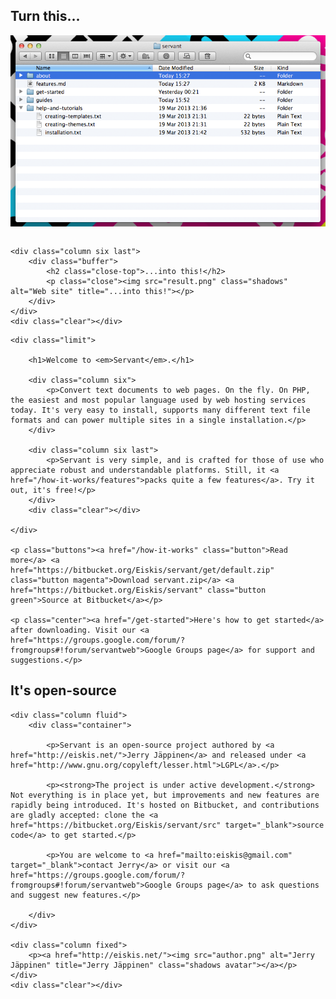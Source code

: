 
<div class="showoff">
	<div class="column six">
		<div class="buffer">
			<h2 class="close-top">Turn this...</h2>
			<p class="close"><img src="files.png" class="shadows" alt="Files and folders" title="Turn this..."></p>
		</div>
	</div>

	<div class="column six last">
		<div class="buffer">
			<h2 class="close-top">...into this!</h2>
			<p class="close"><img src="result.png" class="shadows" alt="Web site" title="...into this!"></p>
		</div>
	</div>
	<div class="clear"></div>
</div>


<div class="intro">

	<div class="limit">

		<h1>Welcome to <em>Servant</em>.</h1>

		<div class="column six">
			<p>Convert text documents to web pages. On the fly. On PHP, the easiest and most popular language used by web hosting services today. It's very easy to install, supports many different text file formats and can power multiple sites in a single installation.</p>
		</div>

		<div class="column six last">
			<p>Servant is very simple, and is crafted for those of use who appreciate robust and understandable platforms. Still, it <a href="/how-it-works/features">packs quite a few features</a>. Try it out, it's free!</p>
		</div>
		<div class="clear"></div>

	</div>

	<p class="buttons"><a href="/how-it-works" class="button">Read more</a> <a href="https://bitbucket.org/Eiskis/servant/get/default.zip" class="button magenta">Download servant.zip</a> <a href="https://bitbucket.org/Eiskis/servant" class="button green">Source at Bitbucket</a></p>

	<p class="center"><a href="/get-started">Here's how to get started</a> after downloading. Visit our <a href="https://groups.google.com/forum/?fromgroups#!forum/servantweb">Google Groups page</a> for support and suggestions.</p>

</div>



<div class="author limit">
	<h2>It's open-source</h2>

	<div class="column fluid">
		<div class="container">

			<p>Servant is an open-source project authored by <a href="http://eiskis.net/">Jerry Jäppinen</a> and released under <a href="http://www.gnu.org/copyleft/lesser.html">LGPL</a>.</p>

			<p><strong>The project is under active development.</strong> Not everything is in place yet, but improvements and new features are rapidly being introduced. It's hosted on Bitbucket, and contributions are gladly accepted: clone the <a href="https://bitbucket.org/Eiskis/servant/src" target="_blank">source code</a> to get started.</p>

			<p>You are welcome to <a href="mailto:eiskis@gmail.com" target="_blank">contact Jerry</a> or visit our <a href="https://groups.google.com/forum/?fromgroups#!forum/servantweb">Google Groups page</a> to ask questions and suggest new features.</p>

		</div>
	</div>

	<div class="column fixed">
		<p><a href="http://eiskis.net/"><img src="author.png" alt="Jerry Jäppinen" title="Jerry Jäppinen" class="shadows avatar"></a></p>
	</div>
	<div class="clear"></div>

</div>
